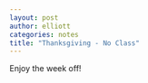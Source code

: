 ```yaml
---
layout: post
author: elliott
categories: notes
title: "Thanksgiving - No Class"
---
```


Enjoy the week off!